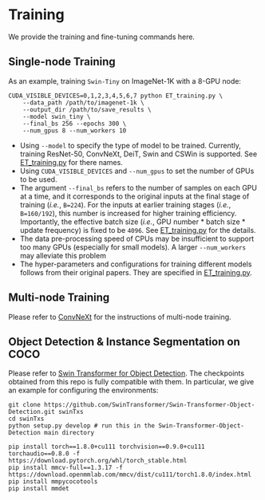 # Training

We provide the training and fine-tuning commands here.

## Single-node Training
As an example, training `Swin-Tiny` on ImageNet-1K with a 8-GPU node:
```
CUDA_VISIBLE_DEVICES=0,1,2,3,4,5,6,7 python ET_training.py \
    --data_path /path/to/imagenet-1k \
    --output_dir /path/to/save_results \
    --model swin_tiny \
    --final_bs 256 --epochs 300 \
    --num_gpus 8 --num_workers 10
```

- Using `--model` to specify the type of model to be trained. Currently, training ResNet-50, ConvNeXt, DeiT, Swin and CSWin is supported. See [ET_training.py](ET_training.py) for there names.
- Using `CUDA_VISIBLE_DEVICES` and `--num_gpus` to set the number of GPUs to be used. 
- The argument `--final_bs` refers to the number of samples on each GPU at a time, and it corresponds to the original inputs at the final stage of training (*i.e.*, `B=224`). For the inputs at earlier training stages (*i.e.*, `B=160/192`), this number is increased for higher training efficiency. Importantly, the effective batch size (*i.e.*, GPU number * batch size * update frequency) is fixed to be `4096`. See [ET_training.py](ET_training.py) for the details.
- The data pre-processing speed of CPUs may be insufficient to support too many GPUs (especially for small models). A larger `--num_workers` may alleviate this problem
- The hyper-parameters and configurations for training different models follows from their original papers. They are specified in [ET_training.py](ET_training.py).



## Multi-node Training
Please refer to [ConvNeXt](https://github.com/facebookresearch/ConvNeXt/blob/main/TRAINING.md) for the instructions of multi-node training.


## Object Detection & Instance Segmentation on COCO
Please refer to [Swin Transformer for Object Detection](https://github.com/SwinTransformer/Swin-Transformer-Object-Detection). The checkpoints obtained from this repo is fully compatible with them. In particular, we give an example for configuring the environments:
```
git clone https://github.com/SwinTransformer/Swin-Transformer-Object-Detection.git swinTxs
cd swinTxs
python setup.py develop # run this in the Swin-Transformer-Object-Detection main directory

pip install torch==1.8.0+cu111 torchvision==0.9.0+cu111 torchaudio==0.8.0 -f https://download.pytorch.org/whl/torch_stable.html
pip install mmcv-full==1.3.17 -f https://download.openmmlab.com/mmcv/dist/cu111/torch1.8.0/index.html
pip install mmpycocotools
pip install mmdet
```
